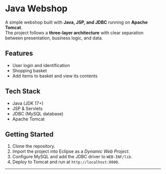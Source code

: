 # Java Webshop

A simple webshop built with **Java, JSP, and JDBC** running on **Apache Tomcat**.  
The project follows a **three-layer architecture** with clear separation between presentation, business logic, and data.

## Features
- User login and identification
- Shopping basket
- Add items to basket and view its contents

## Tech Stack
- Java (JDK 17+)
- JSP & Servlets
- JDBC (MySQL database)
- Apache Tomcat

## Getting Started
1. Clone the repository.
2. Import the project into Eclipse as a *Dynamic Web Project*.
3. Configure MySQL and add the JDBC driver to `WEB-INF/lib`.
4. Deploy to Tomcat and run at `http://localhost:8080`.

---
